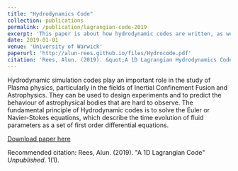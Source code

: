 ```yaml
---
title: "Hydrodynamics Code"
collection: publications
permalink: /publication/lagrangian-code-2019
excerpt: 'This paper is about how hydrodynamic codes are written, as well as my own attempt at writing a 1D version..'
date: 2019-01-01
venue: 'University of Warwick'
paperurl: 'http://alun-rees.github.io/files/Hydrocode.pdf'
citation: 'Rees, Alun. (2019). &quot;A 1D Lagrangian Hydrodynamics Code  1.&quot; <i>Unpublished</i>. 1(1).'
---
```

Hydrodynamic simulation codes play an important role in the study of Plasma physics, particularly in the fields of Inertial Confinement Fusion and Astrophysics. They can be used to design experiments and to predict the behaviour of astrophysical bodies that are hard to observe. The fundamental principle of Hydrodynamic codes is to solve the Euler or Navier-Stokes equations, which describe the time evolution of fluid parameters as a set of first order differential equations.

[Download paper here](http://alun-rees.github.io/files/Hydrocode.pdf)

Recommended citation: Rees, Alun. (2019). "A 1D Lagrangian Code" <i>Unpublished</i>. 1(1).
